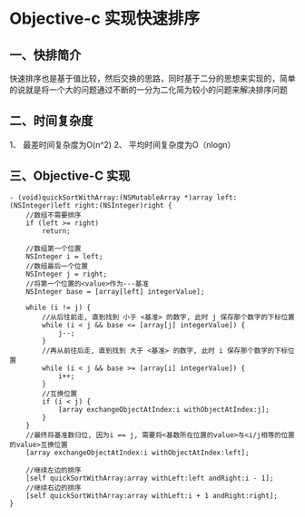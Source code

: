# Objective-c 实现快速排序

## 一、快排简介
快速排序也是基于值比较，然后交换的思路，同时基于二分的思想来实现的，简单的说就是将一个大的问题通过不断的一分为二化简为较小的问题来解决排序问题

## 二、时间复杂度
1、 最差时间复杂度为O(n^2)
2、 平均时间复杂度为O（nlogn）

## 三、Objective-C 实现
```
- (void)quickSortWithArray:(NSMutableArray *)array left:(NSInteger)left right:(NSInteger)right {
    //数组不需要排序
    if (left >= right)
        return;

    //数组第一个位置
    NSInteger i = left;
    //数组最后一个位置
    NSInteger j = right;
    //将第一个位置的<value>作为---基准
    NSInteger base = [array[left] integerValue];

    while (i != j) {
        //从后往前走, 直到找到 小于 <基准> 的数字, 此时 j 保存那个数字的下标位置
        while (i < j && base <= [array[j] integerValue]) {
            j--;
        }
        //再从前往后走, 直到找到 大于 <基准> 的数字, 此时 i 保存那个数字的下标位置
        while (i < j && base >= [array[i] integerValue]) {
            i++;
        }
        //互换位置
        if (i < j) {
            [array exchangeObjectAtIndex:i withObjectAtIndex:j];
        }
    }
    //最终将基准数归位, 因为i == j, 需要将<基数所在位置的value>与<i/j相等的位置的value>互换位置
    [array exchangeObjectAtIndex:i withObjectAtIndex:left];
    
    //继续左边的排序
    [self quickSortWithArray:array withLeft:left andRight:i - 1];
    //继续右边的排序
    [self quickSortWithArray:array withLeft:i + 1 andRight:right];
}
```